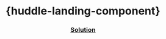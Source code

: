 <!-- Please update value in the {}  --> <h1 align="center">{huddle-landing-component}</h1> <div align="center"> <h3> <a href="https://huddle-landing-comp.netlify.app/"> Solution </a> </h3> </div>

